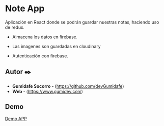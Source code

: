 # Note App

Aplicación en React donde se podrán guardar nuestras notas, haciendo uso de redux.

- Almacena los datos en firebase.

- Las imagenes son guardadas en cloudinary

- Autenticación con firebase.

## Autor ✒️

- **Gumidafe Socorro** - (https://github.com/devGumidafe)
- **Web** - (https://www.gumidev.com)


## Demo
[Demo APP](http://noteapp.gumidev.com)
